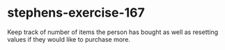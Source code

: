 # stephens-exercise-167
Keep track of number of items the person has bought as well as resetting values if they would like to purchase more.
